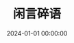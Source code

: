 ---
title: 闲言碎语
date: 2024-01-01 00:00:00
updated:
type: artitalk
comments:
description:
keywords:
top_img:
mathjax:
katex:
aside:
aplayer:
highlight_shrink:
random:
limit:
  type:
  value:
---